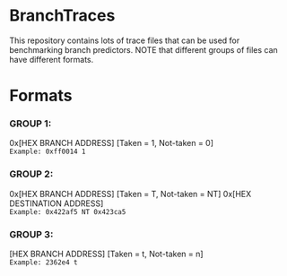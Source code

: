 # BranchTraces
This repository contains lots of trace files that can be used for benchmarking branch predictors. NOTE that different groups of files can have different formats.

# Formats

### GROUP 1: 
0x[HEX BRANCH ADDRESS] [Taken = 1, Not-taken = 0] \
```Example: 0xff0014 1``` 
### GROUP 2: 
0x[HEX BRANCH ADDRESS] [Taken = T, Not-taken = NT] 0x[HEX DESTINATION ADDRESS] \
```Example: 0x422af5 NT 0x423ca5``` 
### GROUP 3: 
[HEX BRANCH ADDRESS] [Taken = t, Not-taken = n] \
```Example: 2362e4 t``` 
